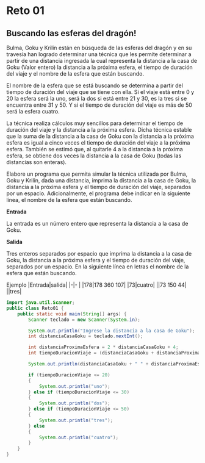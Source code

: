 # Reto 01

## Buscando las esferas del dragón!

Bulma, Goku y Krilin están en búsqueda de las esferas del dragón y en su travesía han logrado determinar una técnica que les permite determinar a partir de una distancia ingresada la cual representa la distancia a la casa de Goku (Valor entero) la distancia a la próxima esfera, el tiempo de duración del viaje y el nombre de la esfera que están buscando.

El nombre de la esfera que se está buscando se determina a partir del tiempo de duración del viaje que se tiene con ella. Si el viaje está entre 0 y 20 la esfera será la uno, será la dos si está entre 21 y 30, es la tres si se encuentra entre 31 y 50. Y si el tiempo de duración del viaje es más de 50 será la esfera cuatro.

La técnica realiza cálculos muy sencillos para determinar el tiempo de duración del viaje y la distancia a la próxima esfera. Dicha técnica estable que la suma de la distancia a la casa de Goku con la distancia a la próxima esfera es igual a cinco veces el tiempo de duración del viaje a la próxima esfera. También se estimó que, al quitarle 4 a la distancia a la próxima esfera, se obtiene dos veces la distancia a la casa de Goku (todas las distancias son enteras).

Elabore un programa que permita simular la técnica utilizada por Bulma, Goku y Krilin, dada una distancia, imprima la distancia a la casa de Goku, la distancia a la próxima esfera y el tiempo de duración del viaje, separados por un espacio. Adicionalmente, el programa debe indicar en la siguiente línea, el nombre de la esfera que están buscando.

**Entrada**

La entrada es un número entero que representa la distancia a la casa de Goku.

**Salida**

Tres enteros separados por espacio que imprima la distancia a la casa de Goku, la distancia a la próxima esfera y el tiempo de duración del viaje, separados por un espacio. En la siguiente línea en letras el nombre de la esfera que están buscando.

Ejemplo
|Entrada|salida|
|-|-   |
|178|178 360 107|
|73|cuatro|
||73 150 44|
||tres|


```java
import java.util.Scanner;
public class Reto01 {
    public static void main(String[] args) {
        Scanner teclado = new Scanner(System.in);

        System.out.println("Ingrese la distancia a la casa de Goku");
        int distanciaCasaGoku = teclado.nextInt();

        int distanciaProximaEsfera = 2 * distanciaCasaGoku + 4;
        int tiempoDuracionViaje = (distanciaCasaGoku + distanciaProximaEsfera) / 5;

        System.out.println(distanciaCasaGoku + " " + distanciaProximaEsfera + " " + tiempoDuracionViaje);

        if (tiempoDuracionViaje <= 20)
        {
            System.out.println("uno");
        } else if (tiempoDuracionViaje <= 30)
        {
            System.out.println("dos");
        } else if (tiempoDuracionViaje <= 50)
        {
            System.out.println("tres");
        } else
        {
            System.out.println("cuatro");
        }
    }
}

```
